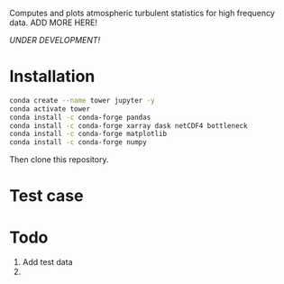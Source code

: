 Computes and plots atmospheric turbulent statistics for high frequency data. ADD MORE HERE!

*UNDER DEVELOPMENT!*

# Installation

```bash
conda create --name tower jupyter -y
conda activate tower
conda install -c conda-forge pandas
conda install -c conda-forge xarray dask netCDF4 bottleneck
conda install -c conda-forge matplotlib
conda install -c conda-forge numpy
```
Then clone this repository.

# Test case

# Todo
1. Add test data
2. 